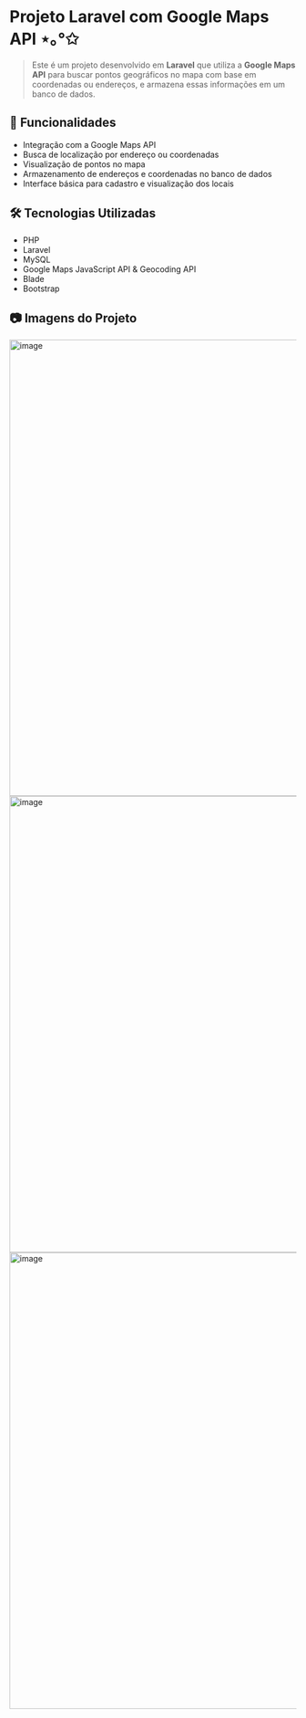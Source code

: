 # Projeto Laravel com Google Maps API ⋆｡°✩
>Este é um projeto desenvolvido em **Laravel** que utiliza a **Google Maps API** para buscar pontos geográficos no mapa com base em coordenadas ou endereços, e armazena essas informações em um banco de dados.

## 📌 Funcionalidades

- Integração com a Google Maps API
- Busca de localização por endereço ou coordenadas
- Visualização de pontos no mapa
- Armazenamento de endereços e coordenadas no banco de dados
- Interface básica para cadastro e visualização dos locais

## 🛠️ Tecnologias Utilizadas

- PHP 
- Laravel 
- MySQL 
- Google Maps JavaScript API & Geocoding API
- Blade 
- Bootstrap 

## 📷 Imagens do Projeto

<img width="900" height="800" alt="image" src="https://github.com/user-attachments/assets/1a42e754-0ba1-4a0f-af67-0efc335255bf" />
<img width="900" height="800" alt="image" src="https://github.com/user-attachments/assets/555c96cc-f0a0-45f0-89a2-1ca0cc50ac0e" />
<img width="900" height="800" alt="image" src="https://github.com/user-attachments/assets/600326b2-1deb-400f-8d69-a6798fd5308e" />


